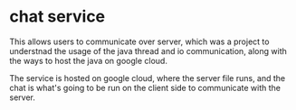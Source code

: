 # chat service

This allows users to communicate over server, which was a project to understnad the usage of the java thread and io communication, along with the ways to host the java on google cloud.

The service is hosted on google cloud, where the server file runs,
and the chat is what's going to be run on the client side to communicate with the server.
